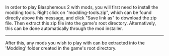 In order to play Blasphemous 2 with mods, you will first need to install the modding tools.  Right click on "modding-tools.zip", which can be found directly above this message, and click "Save link as" to download the zip file. Then extract this zip file into the game's root directory.  Alternatively, this can be done automatically through the mod installer.

---

After this, any mods you wish to play with can be extracted into the 'Modding' folder created in the game's root directory.
